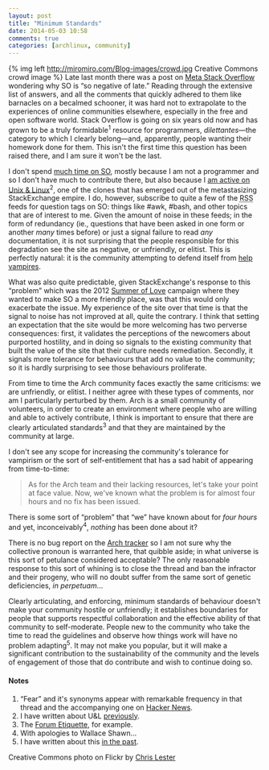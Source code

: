 ```yaml
---
layout: post
title: "Minimum Standards"
date: 2014-05-03 10:58
comments: true
categories: [archlinux, community]
---
```

{% img left http://miromiro.com/Blog-images/crowd.jpg Creative Commons crowd image %}
Late last month there was a post on 
[Meta Stack Overflow](http://meta.stackoverflow.com/questions/251758/why-is-stack-overflow-so-negative-of-late 'All the hate…') wondering why SO is “so negative of late.” Reading through the
extensive list of answers, and all the comments that quickly adhered to them
like barnacles on a becalmed schooner, it was hard not to extrapolate to the
experiences of online communities elsewhere, especially in the free and open
software world. Stack Overflow is going on six years old now and has grown to
be a truly formidable<sup>1</sup> resource for programmers, *dilettantes*—the
category to which I clearly belong—and, apparently, people wanting their
homework done for them. This isn't the first time this question has been raised
there, and I am sure it won't be the last.

I don't spend [much time on SO](http://stackoverflow.com/users/712613/jasonwryan 'My SO profile'),
mostly because I am not a programmer and so I don't have much to contribute there, but also because
I [am active on Unix & Linux](http://unix.stackexchange.com/users/6761/jasonwryan 'U&L profile')<sup>2</sup>, 
one of the clones that has emerged out of the metastasizing StackExchange
empire. I do, however, subscribe to quite a few of the <acronym title="Really Simple Syndication">RSS</acronym> 
feeds for question tags on SO: things like #awk, #bash, and other topics that are of interest
to me. Given the amount of noise in these feeds; in the form of redundancy (ie., questions
that have been asked in one form or another *many* times before) or just a signal failure to read
*any* documentation, it is not surprising that the people responsible for this degradation
see the site as negative, or unfriendly, or elitist. This is perfectly natural: it is the
community attempting to defend itself from
[help vampires](http://jasonwryan.com/blog/2012/03/17/vampires/ 'Post on the scourge').

What was also quite predictable, given StackExchange's response to this “problem” which was the
2012 [Summer of Love](http://blog.stackoverflow.com/2012/07/kicking-off-the-summer-of-love/ 'SE Blog post')
campaign where they wanted to make SO a more friendly place, was that this would only 
exacerbate the issue. My experience of the site over that time is that the signal to noise has
not improved at all, quite the contrary. I think that setting an expectation that the site
would be more welcoming has two perverse consequences: first, it validates the perceptions
of the newcomers about purported hostility, and in doing so signals to the existing community
that built the value of the site that their culture needs remediation. Secondly, it signals 
more tolerance for behaviours that add no value to the community; so it is hardly surprising
to see those behaviours proliferate.

From time to time the Arch community faces exactly the same criticisms: we are unfriendly, 
or elitist. I neither agree with these types of comments, nor am I particularly perturbed by
them. Arch is a small community of volunteers, in order to create an environment where people
who are willing and able to actively contribute, I think is important to ensure that there
are clearly articulated standards<sup>3</sup> and that they are maintained by the
community at large. 

I don't see any scope for increasing the community's tolerance for vampirism or the sort
of self-entitlement that has a sad habit of appearing from time-to-time:

<blockquote> As for the Arch team and their lacking resources, let's take your point at face value.  Now, we've known what the problem is for almost four hours and no fix has been issued.</blockquote>

There is some sort of “problem” that “we” have known about for *four hours* and
yet, inconceivably<sup>4</sup>, *nothing* has been done about it?

There is no bug report on the [Arch tracker](https://bugs.archlinux.org/ 'Flyspray') so 
I am not sure why the collective pronoun is warranted here, that quibble aside; in what 
universe is this sort of petulance considered acceptable? The only reasonable response
to this sort of whining is to close the thread and ban the infractor and their progeny, who
will no doubt suffer from the same sort of genetic deficiencies, *in perpetuam*…

Clearly articulating, and enforcing, minimum standards of behaviour doesn't
make your community hostile or unfriendly; it establishes boundaries for people
that supports respectful collaboration and the effective ability of that
community to self-moderate.  People new to the community who take the time to
read the guidelines and observe how things work will have no problem
adapting<sup>5</sup>. It may not make you popular, but it will make a
significant contribution to the sustainability of the community and the levels
of engagement of those that do contribute and wish to continue doing so.

#### Notes
1. “Fear” and it's synonyms appear with remarkable frequency in that thread and the accompanying one on
[Hacker News](https://news.ycombinator.com/item?id=7650799).
2. I have written about U&L [previously](http://jasonwryan.com/blog/2011/05/28/quoras-quandary/).
3. The [Forum Etiquette](https://wiki.archlinux.org/index.php/Forum_Etiquette), for example.
4. With apologies to Wallace Shawn…
5. I have written about this [in the past](http://jasonwryan.com/blog/categories/community/).

Creative Commons photo on Flickr by [Chris Lester](https://www.flickr.com/photos/moonstoneportrait/75687093/)
